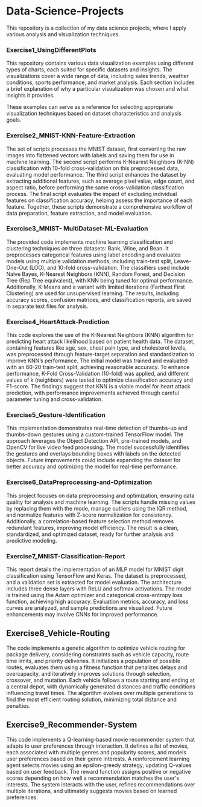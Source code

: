 # Data-Science-Projects
This repository is a collection of my data science projects, where I apply various analysis and visualization techniques.
### Exercise1_UsingDifferentPlots
This repository contains various data visualization examples using different types of charts, each suited for specific datasets and insights. The visualizations cover a wide range of data, including sales trends, weather conditions, sports performance, and market analysis. Each section includes a brief explanation of why a particular visualization was chosen and what insights it provides.

These examples can serve as a reference for selecting appropriate visualization techniques based on dataset characteristics and analysis goals.


### Exercise2_MNIST-KNN-Feature-Extraction
The set of scripts processes the MNIST dataset, first converting the raw images into flattened vectors with labels and saving them for use in machine learning. The second script performs K-Nearest Neighbors (K-NN) classification with 10-fold cross-validation on this preprocessed data, evaluating model performance. The third script enhances the dataset by extracting additional features, such as average pixel value, edge count, and aspect ratio, before performing the same cross-validation classification process. The final script evaluates the impact of excluding individual features on classification accuracy, helping assess the importance of each feature. Together, these scripts demonstrate a comprehensive workflow of data preparation, feature extraction, and model evaluation.


### Exercise3_MNIST- MultiDataset-ML-Evaluation
The provided code implements machine learning classification and clustering techniques on three datasets: Bank, Wine, and Bean. It preprocesses categorical features using label encoding and evaluates models using multiple validation methods, including train-test split, Leave-One-Out (LOO), and 10-fold cross-validation. The classifiers used include Naïve Bayes, K-Nearest Neighbors (KNN), Random Forest, and Decision Tree (Rep Tree equivalent), with KNN being tuned for optimal performance. Additionally, K-Means and a variant with limited iterations (Farthest First Clustering) are used for unsupervised learning. The results, including accuracy scores, confusion matrices, and classification reports, are saved in separate text files for analysis.


### Exercise4_HeartAttack-Prediction
This code explores the use of the K-Nearest Neighbors (KNN) algorithm for predicting heart attack likelihood based on patient health data. The dataset, containing features like age, sex, chest pain type, and cholesterol levels, was preprocessed through feature-target separation and standardization to improve KNN’s performance. The initial model was trained and evaluated with an 80-20 train-test split, achieving reasonable accuracy. To enhance performance, K-Fold Cross-Validation (10-fold) was applied, and different values of k (neighbors) were tested to optimize classification accuracy and F1-score. The findings suggest that KNN is a viable model for heart attack prediction, with performance improvements achieved through careful parameter tuning and cross-validation.


### Exercise5_Gesture-Identification
This implementation demonstrates real-time detection of thumbs-up and thumbs-down gestures using a custom-trained TensorFlow model. The approach leverages the Object Detection API, pre-trained models, and OpenCV for live video feed processing. The model successfully identifies the gestures and overlays bounding boxes with labels on the detected objects. Future improvements could include expanding the dataset for better accuracy and optimizing the model for real-time performance.


### Exercise6_DataPreprocessing-and-Optimization
This project focuses on data preprocessing and optimization, ensuring data quality for analysis and machine learning. The scripts handle missing values by replacing them with the mode, manage outliers using the IQR method, and normalize features with Z-score normalization for consistency. Additionally, a correlation-based feature selection method removes redundant features, improving model efficiency. The result is a clean, standardized, and optimized dataset, ready for further analysis and predictive modeling.


### Exercise7_MNIST-Classification-Report
This report details the implementation of an MLP model for MNIST digit classification using TensorFlow and Keras. The dataset is preprocessed, and a validation set is extracted for model evaluation. The architecture includes three dense layers with ReLU and softmax activations. The model is trained using the Adam optimizer and categorical cross-entropy loss function, achieving high accuracy. Evaluation metrics, accuracy, and loss curves are analyzed, and sample predictions are visualized. Future enhancements may involve CNNs for improved performance.


## Exercise8_Vehicle-Routing
The code implements a genetic algorithm to optimize vehicle routing for package delivery, considering constraints such as vehicle capacity, route time limits, and priority deliveries. It initializes a population of possible routes, evaluates them using a fitness function that penalizes delays and overcapacity, and iteratively improves solutions through selection, crossover, and mutation. Each vehicle follows a route starting and ending at a central depot, with dynamically generated distances and traffic conditions influencing travel times. The algorithm evolves over multiple generations to find the most efficient routing solution, minimizing total distance and penalties.


## Exercise9_Recommender-System
This code implements a Q-learning-based movie recommender system that adapts to user preferences through interaction. It defines a list of movies, each associated with multiple genres and popularity scores, and models user preferences based on their genre interests. A reinforcement learning agent selects movies using an epsilon-greedy strategy, updating Q-values based on user feedback. The reward function assigns positive or negative scores depending on how well a recommendation matches the user's interests. The system interacts with the user, refines recommendations over multiple iterations, and ultimately suggests movies based on learned preferences.